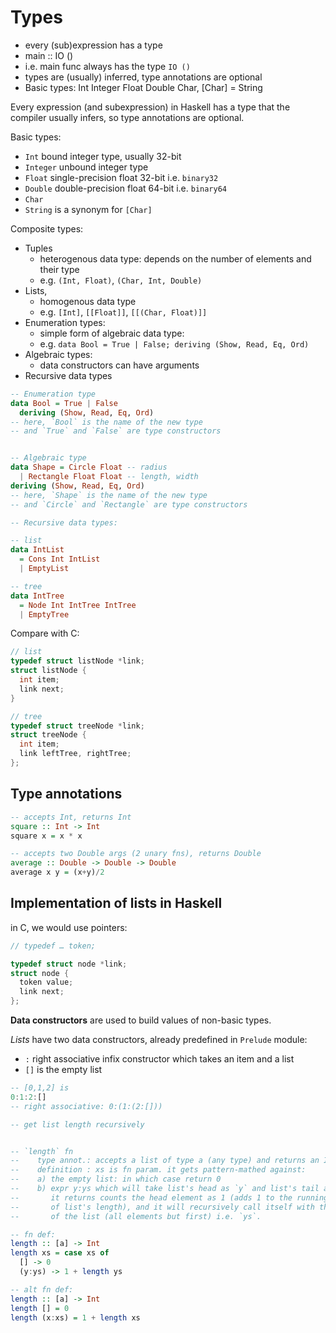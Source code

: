# Types

- every (sub)expression has a type
- main :: IO ()
- i.e. main func always has the type `IO ()`
- types are (usually) inferred, type annotations are optional
- Basic types: Int Integer Float Double Char, [Char] = String


Every expression (and subexpression) in Haskell has a type that the compiler usually infers, so type annotations are optional.

Basic types:
- `Int` bound integer type, usually 32-bit
- `Integer` unbound integer type
- `Float` single-precision float 32-bit i.e. `binary32`
- `Double` double-precision float 64-bit i.e. `binary64`
- `Char`
- `String` is a synonym for `[Char]`

Composite types:
* Tuples
  - heterogenous data type: depends on the number of elements and their type
  - e.g. `(Int, Float)`, `(Char, Int, Double)`
* Lists, 
  - homogenous data type
  - e.g. `[Int]`, `[[Float]]`, `[[(Char, Float)]]`
* Enumeration types:
  - simple form of algebraic data type:
  - e.g. `data Bool = True | False; deriving (Show, Read, Eq, Ord)`
* Algebraic types:
  - data constructors can have arguments
* Recursive data types



```hs
-- Enumeration type
data Bool = True | False
  deriving (Show, Read, Eq, Ord)
-- here, `Bool` is the name of the new type
-- and `True` and `False` are type constructors


-- Algebraic type
data Shape = Circle Float -- radius
  | Rectangle Float Float -- length, width
deriving (Show, Read, Eq, Ord)
-- here, `Shape` is the name of the new type
-- and `Circle` and `Rectangle` are type constructors

-- Recursive data types:

-- list
data IntList
  = Cons Int IntList
  | EmptyList

-- tree
data IntTree
  = Node Int IntTree IntTree
  | EmptyTree
```

Compare with C:

```c
// list
typedef struct listNode *link;
struct listNode {
  int item;
  link next;
}

// tree
typedef struct treeNode *link;
struct treeNode {
  int item;
  link leftTree, rightTree;
};
```



## Type annotations


```hs
-- accepts Int, returns Int
square :: Int -> Int
square x = x * x

-- accepts two Double args (2 unary fns), returns Double
average :: Double -> Double -> Double
average x y = (x+y)/2
```

## Implementation of lists in Haskell

in C, we would use pointers:

```c
// typedef … token;

typedef struct node *link;
struct node {
  token value;
  link next;
};
```

**Data constructors** are used to build values of non-basic types.

*Lists* have two data constructors, already predefined in `Prelude` module:
- `:` right associative infix constructor which takes an item and a list
- `[]` is the empty list

```hs
-- [0,1,2] is
0:1:2:[]
-- right associative: 0:(1:(2:[]))

-- get list length recursively


-- `length` fn
--    type annot.: accepts a list of type a (any type) and returns an Int
--    definition : xs is fn param. it gets pattern-mathed against:
--    a) the empty list: in which case return 0
--    b) expr y:ys which will take list's head as `y` and list's tail as `ys`.
--       it returns counts the head element as 1 (adds 1 to the running count
--       of list's length), and it will recursively call itself with the tail
--       of the list (all elements but first) i.e. `ys`.

-- fn def:
length :: [a] -> Int
length xs = case xs of
  [] -> 0
  (y:ys) -> 1 + length ys

-- alt fn def:
length :: [a] -> Int
length [] = 0
length (x:xs) = 1 + length xs
```
